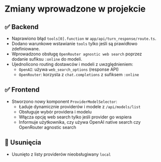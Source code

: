 # Zmiany wprowadzone w projekcie

## ✅ Backend
- Naprawiono błąd `tools[0].function` w `app/api/turn_response/route.ts`.
- Dodano warunkowe wstawianie `tools` tylko jeśli są prawidłowo zdefiniowane.
- Wprowadzono obsługę `OpenRouter agnostic web search` poprzez dodanie sufiksu `:online` do modeli.
- Ujednolicono routing dostawców i modeli z uwzględnieniem:
  - `OpenAI`: używa `web_search_options` (response API)
  - `OpenRouter`: korzysta z `chat.completions` z sufiksem `:online`

## ✅ Frontend
- Stworzono nowy komponent `ProviderModelSelector`:
  - Ładuje dynamicznie providerów i modele z `/api/models/list`
  - Obsługuje wybór providera i modelu
  - Włącza opcję web search tylko jeśli provider go wspiera
  - Informuje użytkownika, czy używa OpenAI native search czy OpenRouter agnostic search

## 🧹 Usunięcia
- Usunięto z listy providerów nieobsługiwany `local`
